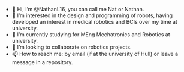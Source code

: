 - 👋 Hi, I’m @NathanL16, you can call me Nat or Nathan.
- 👀 I’m interested in the design and programming of robots, having developed an interest in medical robotics and BCIs over my time at university.
- 🌱 I’m currently studying for MEng Mechatronics and Robotics at university.
- 💞️ I’m looking to collaborate on robotics projects.
- 📫 How to reach me: by email (if at the university of Hull) or leave a message in a repository.

<!---
D14mondustdemon/D14mondustdemon is a ✨ special ✨ repository because its `README.md` (this file) appears on your GitHub profile.
You can click the Preview link to take a look at your changes.
--->
